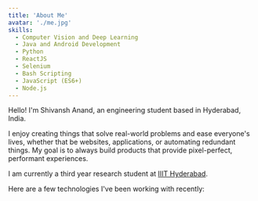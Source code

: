 ```yaml
---
title: 'About Me'
avatar: './me.jpg'
skills:
  - Computer Vision and Deep Learning
  - Java and Android Development
  - Python
  - ReactJS
  - Selenium
  - Bash Scripting
  - JavaScript (ES6+)
  - Node.js
---
```


Hello! I'm Shivansh Anand, an engineering student based in Hyderabad, India.

I enjoy creating things that solve real-world problems and ease everyone's lives, whether that be websites, applications, or automating redundant things. My goal is to always build products that provide pixel-perfect, performant experiences.

I am currently a third year research student at [IIIT Hyderabad](https://www.iiit.ac.in/).

Here are a few technologies I've been working with recently: